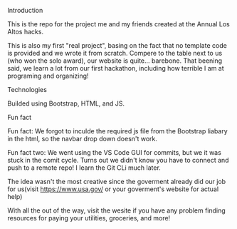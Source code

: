 Introduction

This is the repo for the project me and my friends created at the Annual Los Altos hacks. 

This is also my first "real project", basing on the fact that no template code is provided and we wrote it from scratch. Compere to the table next to us (who won the solo award), our website is quite... barebone. That beening said, we learn a lot from our first hackathon, including how terrible I am at programing and organizing!

Technologies

Builded using Bootstrap, HTML, and JS.

Fun fact

Fun fact: We forgot to inculde the required js file from the Bootstrap liabary in the html, so the navbar drop down doesn't work.

Fun fact two: We went using the VS Code GUI for commits, but we it was stuck in the comit cycle. Turns out we didn't know you have to connect and push to a remote repo!
I learn the Git CLi much later.

The idea wasn't the most creative since the goverment already did our job for us(visit https://www.usa.gov/ or your goverment's website for actual help)

With all the out of the way, visit the wesite if you have any problem finding resources for paying your utilities, groceries, and more!
